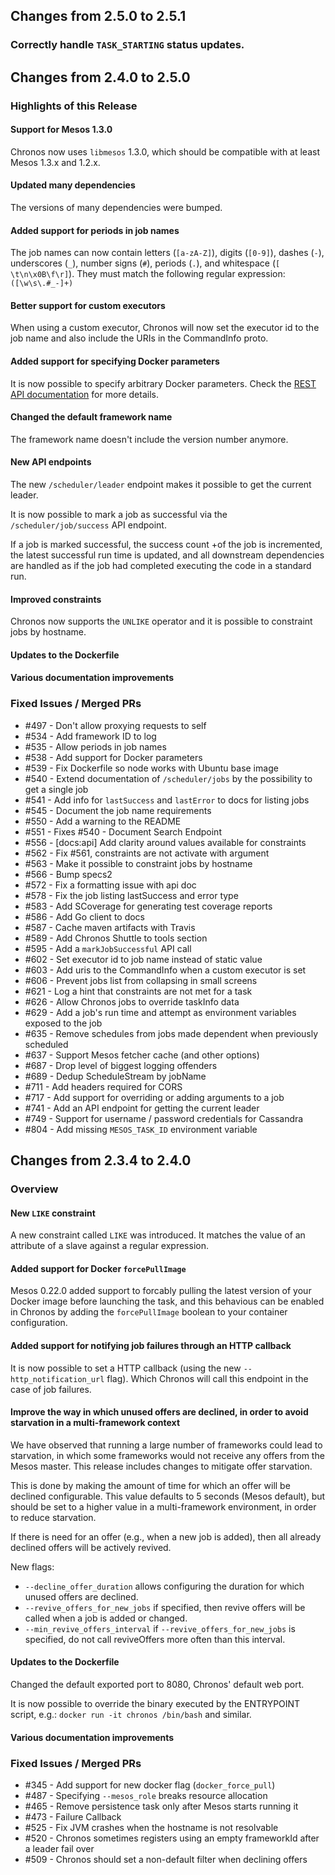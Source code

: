 ## Changes from 2.5.0 to 2.5.1

### Correctly handle `TASK_STARTING` status updates.


## Changes from 2.4.0 to 2.5.0

### Highlights of this Release

#### Support for Mesos 1.3.0
Chronos now uses `libmesos` 1.3.0, which should be compatible with at least Mesos 1.3.x and 1.2.x.

#### Updated many dependencies
The versions of many dependencies were bumped.

#### Added support for periods in job names
The job names can now contain letters (`[a-zA-Z]`), digits (`[0-9]`), dashes (`-`), underscores
(`_`), number signs (`#`), periods (`.`), and whitespace (`[ \t\n\x0B\f\r]`). They must match the
following regular expression: `([\w\s\.#_-]+)`

#### Better support for custom executors
When using a custom executor, Chronos will now set the executor id to the job name and also include
the URIs in the CommandInfo proto.

#### Added support for specifying Docker parameters
It is now possible to specify arbitrary Docker parameters.
Check the [REST API documentation](https://mesos.github.io/chronos/docs/api.html) for more details.

#### Changed the default framework name
The framework name doesn't include the version number anymore.

#### New API endpoints
The new `/scheduler/leader` endpoint makes it possible to get the current leader.

It is now possible to mark a job as successful via the `/scheduler/job/success` API endpoint.

If a job is marked successful, the success count +of the job is incremented, the latest successful
run time is updated, and all downstream dependencies are handled as if the job had completed
executing the code in a standard run.

#### Improved constraints
Chronos now supports the `UNLIKE` operator and it is possible to constraint jobs by hostname.

#### Updates to the Dockerfile

#### Various documentation improvements

### Fixed Issues / Merged PRs
- #497 - Don't allow proxying requests to self
- #534 - Add framework ID to log
- #535 - Allow periods in job names
- #538 - Add support for Docker parameters
- #539 - Fix Dockerfile so node works with Ubuntu base image
- #540 - Extend documentation of `/scheduler/jobs` by the possibility to get a single job
- #541 - Add info for `lastSuccess` and `lastError` to docs for listing jobs
- #545 - Document the job name requirements
- #550 - Add a warning to the README
- #551 - Fixes #540 - Document Search Endpoint
- #556 - [docs:api] Add clarity around values available for constraints
- #562 - Fix #561, constraints are not activate with argument
- #563 - Make it possible to constraint jobs by hostname
- #566 - Bump specs2
- #572 - Fix a formatting issue with api doc
- #578 - Fix the job listing lastSuccess and error type
- #583 - Add SCoverage for generating test coverage reports
- #586 - Add Go client to docs
- #587 - Cache maven artifacts with Travis
- #589 - Add Chronos Shuttle to tools section
- #595 - Add a `markJobSuccessful` API call
- #602 - Set executor id to job name instead of static value
- #603 - Add uris to the CommandInfo when a custom executor is set
- #606 - Prevent jobs list from collapsing in small screens
- #621 - Log a hint that constraints are not met for a task
- #626 - Allow Chronos jobs to override taskInfo data
- #629 - Add a job's run time and attempt as environment variables exposed to the job
- #635 - Remove schedules from jobs made dependent when previously scheduled
- #637 - Support Mesos fetcher cache (and other options)
- #687 - Drop level of biggest logging offenders
- #689 - Dedup ScheduleStream by jobName
- #711 - Add headers required for CORS
- #717 - Add support for overriding or adding arguments to a job
- #741 - Add an API endpoint for getting the current leader
- #749 - Support for username / password credentials for Cassandra
- #804 - Add missing `MESOS_TASK_ID` environment variable


## Changes from 2.3.4 to 2.4.0

### Overview

#### New `LIKE` constraint
A new constraint called `LIKE` was introduced. It matches the value of an attribute of a slave against a regular expression.

#### Added support for Docker `forcePullImage`
Mesos 0.22.0 added support to forcably pulling the latest version of your Docker image before launching the task, and this behavious can be enabled in Chronos by adding the `forcePullImage` boolean to your container configuration.

#### Added support for notifying job failures through an HTTP callback
It is now possible to set a HTTP callback (using the new `--http_notification_url` flag). Which Chronos will call this endpoint in the case of job failures.

#### Improve the way in which unused offers are declined, in order to avoid starvation in a multi-framework context

We have observed that running a large number of frameworks could lead to starvation, in which some frameworks would not receive any offers from the Mesos master. This release includes changes to mitigate offer starvation.

This is done by making the amount of time for which an offer will be declined configurable. This value defaults to 5 seconds (Mesos default), but should be set to a higher value in a multi-framework environment, in order to reduce starvation.

If there is need for an offer (e.g., when a new job is added), then all already declined offers will be actively revived.

New flags:

* `--decline_offer_duration` allows configuring the duration for which unused offers are declined.
* `--revive_offers_for_new_jobs` if specified, then revive offers will be called when a job is added or changed.
* `--min_revive_offers_interval` if `--revive_offers_for_new_jobs` is specified, do not call reviveOffers more often than this interval.

#### Updates to the Dockerfile
Changed the default exported port to 8080, Chronos' default web port.

It is now possible to override the binary executed by the ENTRYPOINT script, e.g.: `docker run -it chronos /bin/bash` and similar.

#### Various documentation improvements

### Fixed Issues / Merged PRs
* #345 - Add support for new docker flag (`docker_force_pull`)
* #487 - Specifying `--mesos_role` breaks resource allocation
* #465 - Remove persistence task only after Mesos starts running it
* #473 - Failure Callback
* #525 - Fix JVM crashes when the hostname is not resolvable
* #520 - Chronos sometimes registers using an empty frameworkId after a leader fail over
* #509 - Chronos should set a non-default filter when declining offers
